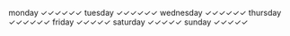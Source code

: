 monday        ✓✓✓✓✓✓
tuesday       ✓✓✓✓✓✓
wednesday     ✓✓✓✓✓✓
thursday      ✓✓✓✓✓✓
friday        ✓✓✓✓✓
saturday      ✓✓✓✓✓
sunday        ✓✓✓✓✓
